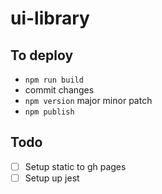 # ui-library

## To deploy

- `npm run build`
- commit changes
- `npm version` major minor patch
- `npm publish`

## Todo

- [ ] Setup static to gh pages
- [ ] Setup up jest
